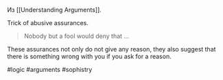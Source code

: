 Из [[Understanding Arguments]].

Trick of abusive assurances.

>Nobody but a fool would deny that ...

These assurances not only do not give any reason, they also suggest that there is something wrong with you if you ask for a reason. 

#logic #arguments #sophistry
